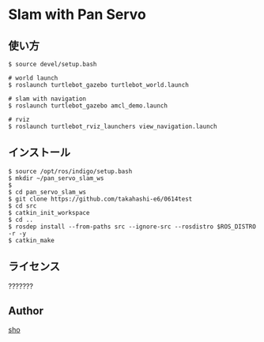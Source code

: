 Slam with Pan Servo
====


## 使い方

`$ source devel/setup.bash`  

`# world launch`  
`$ roslaunch turtlebot_gazebo turtlebot_world.launch`

`# slam with navigation`  
`$ roslaunch turtlebot_gazebo amcl_demo.launch`

`# rviz`  
`$ roslaunch turtlebot_rviz_launchers view_navigation.launch`


## インストール

`$ source /opt/ros/indigo/setup.bash`  
`$ mkdir ~/pan_servo_slam_ws`  
`$ `  
`$ cd pan_servo_slam_ws`  
`$ git clone https://github.com/takahashi-e6/0614test`  
`$ cd src`  
`$ catkin_init_workspace`  
`$ cd ..`  
`$ rosdep install --from-paths src --ignore-src --rosdistro $ROS_DISTRO -r -y`  
`$ catkin_make`  

## ライセンス

???????

## Author

[sho](https://github.com/takahashi-e6)
